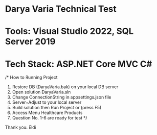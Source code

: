 # Darya Varia Technical Test
# Tools: Visual Studio 2022, SQL Server 2019
# Tech Stack: ASP.NET Core MVC C#

/* How to Running Project

1. Restore DB (DaryaVaria.bak) on your local DB server 
2. Open solution DaryaVaria.sln
3. Change ConnectionString in appsettings.json file  
4. Server=Adjust to your local server  
5. Build solution then Run Project or (press F5)
6. Access Menu Healthcare Products 
7. Question No. 1-6 are ready for test
*/

Thank you.
Eldi
